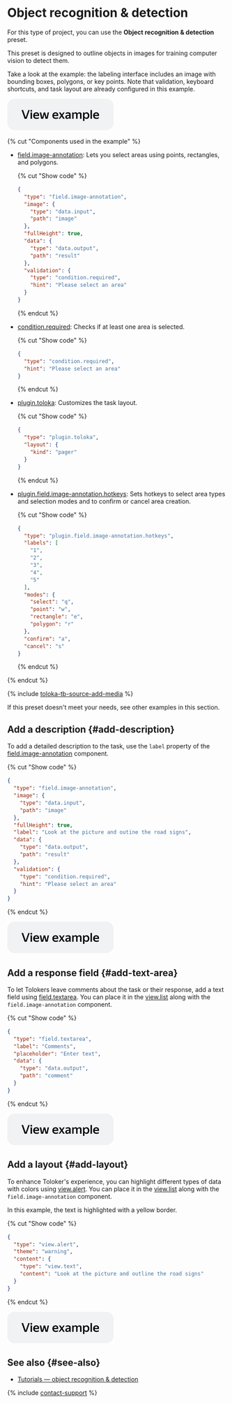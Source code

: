 # Object recognition & detection

For this type of project, you can use the **Object recognition & detection** preset.

This preset is designed to outline objects in images for training computer vision to detect them.

Take a look at the example: the labeling interface includes an image with bounding boxes, polygons, or key points. Note that validation, keyboard shortcuts, and task layout are already configured in this example.

[![](../_images/buttons/view-example.svg)](https://ya.cc/t/Bv2ocvkf3Vbvhr)

{% cut "Components used in the example" %}

- [field.image-annotation](../reference/field.image-annotation.md): Lets you select areas using points, rectangles, and polygons.

  {% cut "Show code" %}

  ```json
  {
    "type": "field.image-annotation",
    "image": {
      "type": "data.input",
      "path": "image"
    },
    "fullHeight": true,
    "data": {
      "type": "data.output",
      "path": "result"
    },
    "validation": {
      "type": "condition.required",
      "hint": "Please select an area"
    }
  }
  ```
  {% endcut %}

- [condition.required](../reference/condition.required.md): Checks if at least one area is selected.

  {% cut "Show code" %}

  ```json
  {
    "type": "condition.required",
    "hint": "Please select an area"
  }
  ```

  {% endcut %}

- [plugin.toloka](../reference/plugin.toloka.md): Customizes the task layout.

  {% cut "Show code" %}

  ```json
  {
    "type": "plugin.toloka",
    "layout": {
      "kind": "pager"
    }
  }
  ```

  {% endcut %}

- [plugin.field.image-annotation.hotkeys](../reference/plugin.field.image-annotation.hotkeys.md): Sets hotkeys to select area types and selection modes and to confirm or cancel area creation.

  {% cut "Show code" %}

  ```json
  {
    "type": "plugin.field.image-annotation.hotkeys",
    "labels": [
      "1",
      "2",
      "3",
      "4",
      "5"
    ],
    "modes": {
      "select": "q",
      "point": "w",
      "rectangle": "e",
      "polygon": "r"
    },
    "confirm": "a",
    "cancel": "s"
  }
  ```

  {% endcut %}

{% endcut %}

{% include [toloka-tb-source-add-media](../_includes/toloka-tb-source/id-toloka-tb-source/add-media.md) %}

If this preset doesn't meet your needs, see other examples in this section.

## Add a description {#add-description}

To add a detailed description to the task, use the `label` property of the [field.image-annotation](../reference/field.image-annotation.md) component.

{% cut "Show code" %}

```json
{
  "type": "field.image-annotation",
  "image": {
    "type": "data.input",
    "path": "image"
  },
  "fullHeight": true,
  "label": "Look at the picture and outine the road signs",
  "data": {
    "type": "data.output",
    "path": "result"
  },
  "validation": {
    "type": "condition.required",
    "hint": "Please select an area"
  }
}
```

{% endcut %}

[![](../_images/buttons/view-example.svg)](https://ya.cc/t/hrSYz9hX3VorDF)

## Add a response field {#add-text-area}

To let Tolokers leave comments about the task or their response, add a text field using [field.textarea](../reference/field.textarea.md). You can place it in the [view.list](../reference/view.list.md) along with the `field.image-annotation` component.

{% cut "Show code" %}

```json
{
  "type": "field.textarea",
  "label": "Comments",
  "placeholder": "Enter text",
  "data": {
    "type": "data.output",
    "path": "comment"
  }
}
```

{% endcut %}

[![](../_images/buttons/view-example.svg)](https://ya.cc/t/izf2rY-d3VoZgc)

## Add a layout {#add-layout}

To enhance Toloker's experience, you can highlight different types of data with colors using [view.alert](../reference/view.alert.md). You can place it in the [view.list](../reference/view.list.md) along with the `field.image-annotation` component.

In this example, the text is highlighted with a yellow border.

{% cut "Show code" %}

```json
{
  "type": "view.alert",
  "theme": "warning",
  "content": {
    "type": "view.text",
    "content": "Look at the picture and outline the road signs"
  }
}
```

{% endcut %}

[![](../_images/buttons/view-example.svg)](https://ya.cc/t/eLCcS7Tz3VvzPT)

## See also {#see-also}

- [Tutorials — object recognition & detection](https://toloka.ai/docs/guide/tutorials/selection.html)

{% include [contact-support](../_includes/contact-support.md) %}
